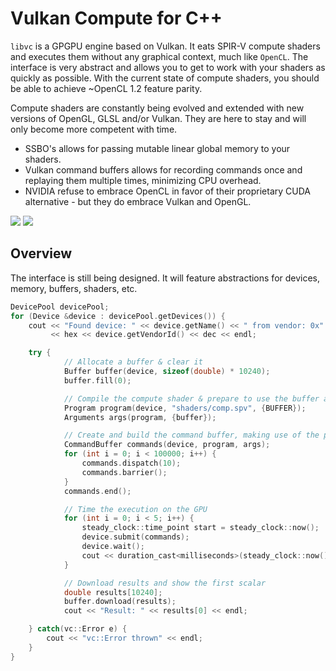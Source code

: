 # Vulkan Compute for C++
```libvc``` is a GPGPU engine based on Vulkan. It eats SPIR-V compute shaders and executes them without any graphical context, much like ```OpenCL```. The interface is very abstract and allows you to get to work with your shaders as quickly as possible. With the current state of compute shaders, you should be able to achieve ~OpenCL 1.2 feature parity.

Compute shaders are constantly being evolved and extended with new versions of OpenGL, GLSL and/or Vulkan. They are here to stay and will only become more competent with time.

* SSBO's allows for passing mutable linear global memory to your shaders.
* Vulkan command buffers allows for recording commands once and replaying them multiple times, minimizing CPU overhead.
* NVIDIA refuse to embrace OpenCL in favor of their proprietary CUDA alternative - but they do embrace Vulkan and OpenGL.

![](images/vulkan.png) ![](images/spir.png)

## Overview
The interface is still being designed. It will feature abstractions for devices, memory, buffers, shaders, etc.

```c++
DevicePool devicePool;
for (Device &device : devicePool.getDevices()) {
    cout << "Found device: " << device.getName() << " from vendor: 0x"
         << hex << device.getVendorId() << dec << endl;

    try {
            // Allocate a buffer & clear it
            Buffer buffer(device, sizeof(double) * 10240);
            buffer.fill(0);

            // Compile the compute shader & prepare to use the buffer as argument
            Program program(device, "shaders/comp.spv", {BUFFER});
            Arguments args(program, {buffer});

            // Create and build the command buffer, making use of the program and arguments
            CommandBuffer commands(device, program, args);
            for (int i = 0; i < 100000; i++) {
                commands.dispatch(10);
                commands.barrier();
            }
            commands.end();

            // Time the execution on the GPU
            for (int i = 0; i < 5; i++) {
                steady_clock::time_point start = steady_clock::now();
                device.submit(commands);
                device.wait();
                cout << duration_cast<milliseconds>(steady_clock::now() - start).count() << "ms" << endl;
            }

            // Download results and show the first scalar
            double results[10240];
            buffer.download(results);
            cout << "Result: " << results[0] << endl;

    } catch(vc::Error e) {
        cout << "vc::Error thrown" << endl;
    }
}
```
